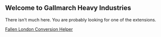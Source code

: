 ## Welcome to Gallmarch Heavy Industries

There isn't much here. You are probably looking for one of the extensions.

[Fallen London Conversion Helper](https://gallmarch.github.io/fl-conversion-helper/)
